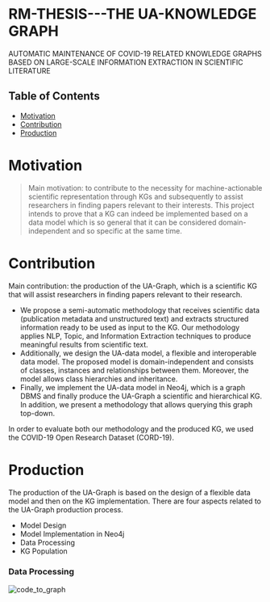 # RM-THESIS---THE UA-KNOWLEDGE GRAPH
AUTOMATIC MAINTENANCE OF COVID-19 RELATED KNOWLEDGE GRAPHS BASED ON LARGE-SCALE INFORMATION EXTRACTION IN SCIENTIFIC LITERATURE

## Table of Contents
- [Motivation](#Motivation)
- [Contribution](#Contribution)
- [Production](#Production)

# Motivation

> Main motivation: to contribute to the necessity for machine-actionable scientific representation through KGs and subsequently to assist researchers in finding papers relevant to their interests. This project intends to prove that a KG can indeed be implemented based on a data model which is so general that it can be considered domain-independent and so specific at the same time.


# Contribution
Main contribution: the production of the UA-Graph, which is a scientific KG that will assist researchers in finding papers relevant to their research. 
- We propose a semi-automatic methodology that receives scientific data (publication metadata and unstructured text) and extracts structured information ready to be used as input to the KG. Our methodology applies NLP, Topic, and Information Extraction techniques to produce meaningful results from scientific text. <br />
- Additionally, we design the UA-data model, a flexible and interoperable data model. The proposed model is domain-independent and consists of classes, instances and relationships between them. Moreover, the model allows class hierarchies and inheritance.
- Finally, we implement the UA-data model in Neo4j, which is a graph DBMS and finally produce the UA-Graph a scientific and hierarchical KG. In addition, we present a methodology that allows querying this graph top-down. 

In order to evaluate both our methodology and the produced KG, we used the COVID-19 Open Research Dataset (CORD-19). 
> 

# Production 
The production of the UA-Graph is based on the design of a flexible data model and then on the KG implementation. There are four aspects related to the UA-Graph production process. 

- Model Design
- Model Implementation in Neo4j 
- Data Processing
- KG Population  

### Data Processing
![code_to_graph](https://user-images.githubusercontent.com/18035161/124457430-17d61c80-dd8c-11eb-93c5-2886508485ba.jpg)


